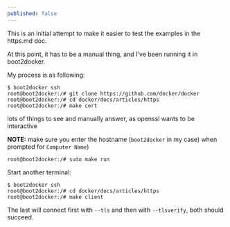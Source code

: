 ```yaml
---
published: false
---
```


This is an initial attempt to make it easier to test the examples in the https.md
doc.

At this point, it has to be a manual thing, and I've been running it in boot2docker.

My process is as following:

    $ boot2docker ssh
    root@boot2docker:/# git clone https://github.com/docker/docker
    root@boot2docker:/# cd docker/docs/articles/https
    root@boot2docker:/# make cert

lots of things to see and manually answer, as openssl wants to be interactive

**NOTE:** make sure you enter the hostname (`boot2docker` in my case) when prompted for `Computer Name`)

    root@boot2docker:/# sudo make run

Start another terminal:

    $ boot2docker ssh
    root@boot2docker:/# cd docker/docs/articles/https
    root@boot2docker:/# make client

The last will connect first with `--tls` and then with `--tlsverify`, both should succeed.
